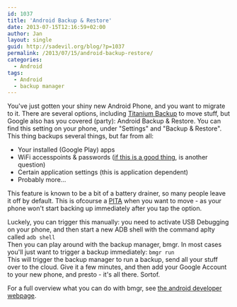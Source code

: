 ```yaml
---
id: 1037
title: 'Android Backup & Restore'
date: 2013-07-15T12:16:59+02:00
author: Jan
layout: single
guid: http://sadevil.org/blog/?p=1037
permalink: /2013/07/15/android-backup-restore/
categories:
  - Android
tags:
  - Android
  - backup manager
---
```

You've just gotten your shiny new Android Phone, and you want to migrate to it. There are several options, including [Titanium Backup](http://matrixrewriter.com/android/) to move stuff, but Google also has you covered (party): Android Backup & Restore. You can find this setting on your phone, under "Settings" and "Backup & Restore". This thing backups several things, but far from all:

  * Your installed (Google Play) apps
  * WiFi accesspoints & passwords ([if this is a good thing](http://arstechnica.com/security/2013/07/does-nsa-know-your-wifi-password-android-backups-may-give-it-to-them/), is another question)
  * Certain application settings (this is application dependent)
  * Probably more...

This feature is known to be a bit of a battery drainer, so many people leave it off by default. This is ofcourse a [PITA](http://www.urbandictionary.com/define.php?term=PITA) when you want to move - as your phone won't start backing up immediately after you tap the option.

Luckely, you can trigger this manually: you need to activate USB Debugging on your phone, and then start a new ADB shell with the command aplty called `adb shell`  
Then you can play around with the backup manager, bmgr. In most cases you'll just want to trigger a backup immediately: `bmgr run`  
This will trigger the backup manager to run a backup, send all your stuff over to the cloud. Give it a few minutes, and then add your Google Account to your new phone, and presto - it's all there. Sortof.

For a full overview what you can do with bmgr, see [the android developer webpage](http://developer.android.com/tools/help/bmgr.html).